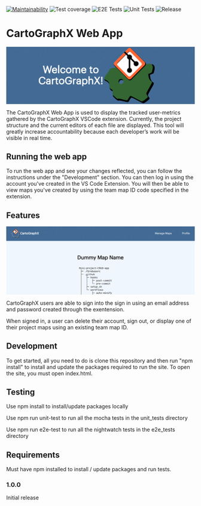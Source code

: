 [![Maintainability](https://api.codeclimate.com/v1/badges/9adcf7b86bfb69c9d32d/maintainability)](https://codeclimate.com/github/cse112-sp20/CartoGraphX-Web-App/maintainability) ![Test coverage](https://github.com/cse112-sp20/CartoGraphX-Web-App/workflows/Test%20coverage/badge.svg) ![E2E Tests](https://github.com/cse112-sp20/CartoGraphX-Web-App/workflows/E2E%20Tests/badge.svg)  ![Unit Tests](https://github.com/cse112-sp20/CartoGraphX-Web-App/workflows/Unit%20Tests/badge.svg) ![Release](https://github.com/cse112-sp20/CartoGraphX-Web-App/workflows/Release/badge.svg)

# CartoGraphX Web App
<img align="center" src="https://github.com/cse112-sp20/CartoGraphX-Web-App/blob/readme/readme.img/CartoGraphX_banner.png"/>

The CartoGraphX Web App is used to display the tracked user-metrics gathered by the CartoGraphX VSCode extension. Currently, the project structure and the current editors of each file are displayed. This tool will greatly increase accountability because each developer’s work will be visible in real time.

## Running the web app
To run the web app and see your changes reflected, you can follow the instructions under the "Development" section. You can then log in using the account you've created in the VS Code Extension. You will then be able to view maps you've created by using the team map ID code specified in the extension.

## Features
<img align="center" src="https://github.com/cse112-sp20/CartoGraphX-Web-App/blob/readme/readme.img/CartoGraphX_webapp_mapview.png"/>

CartoGraphX users are able to sign into the sign in using an email address and password created through the exentension.

When signed in, a user can delete their account, sign out, or display one of their project maps using an existing team map ID.

## Development
To get started, all you need to do is clone this repository and then run "npm install" to
install and update the packages required to run the site. To open the site, you must open index.html.

## Testing
Use npm install to install/update packages locally  

Use npm run unit-test to run all the mocha tests in the unit_tests directory  

Use npm run e2e-test to run all the nightwatch tests in the e2e_tests directory  

## Requirements
Must have npm installed to install / update packages and run tests.

### 1.0.0
Initial release

